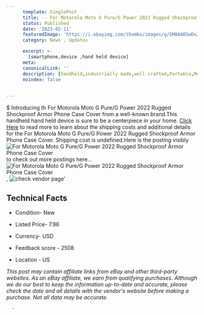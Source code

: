 ```yaml
---
      template: SinglePost
      title: -- For Motorola Moto G Pure/G Power 2022 Rugged Shockproof Armor Phone Case Cover
      status: Published
      date: '2023-02-11'
      featuredImage: 'https://i.ebayimg.com/thumbs/images/g/SM0AAOSwDsJi2SB2/s-l225.jpg'
      category: News , Updates

      excerpt: >-
        [smartphone,device ,hand held device]
      meta:
      canonicalLink: ''
      description: [handheld,industrially made,well crafted,Portable,Mobile,Compact,Convenient,Lightweight,Maneuverable,Man-portable,Miniature,Carriable,Hand-held,Light,Holdable,Transportable,Mobile device,Pocket-sized,On-the-go,Wireless,Cordless,Compact size,Convenient size, smartphone,device ,hand held device]
      noindex: false
      

---
```

$
      Introducing th For Motorola Moto G Pure/G Power 2022 Rugged Shockproof Armor Phone Case Cover from a well-known brand.This handheld hand held device is sure to be a centerpiece in your home. [Click Here](https://www.ebay.com/itm/284904828234?hash=item4255a6ad4a%3Ag%3ASM0AAOSwDsJi2SB2&mkevt=1&mkcid=1&mkrid=711-53200-19255-0&campid=%253CePNCampaignId%253E&customid=%253CreferenceId%253E&toolid=10049) to read more to learn about the shipping costs and additional details for the For Motorola Moto G Pure/G Power 2022 Rugged Shockproof Armor Phone Case Cover. Shipping cost is undefined.Here is the posting visibly ![For Motorola Moto G Pure/G Power 2022 Rugged Shockproof Armor Phone Case Cover](https://i.ebayimg.com/thumbs/images/g/SM0AAOSwDsJi2SB2/s-l225.jpg) to check out more postings here... ![For Motorola Moto G Pure/G Power 2022 Rugged Shockproof Armor Phone Case Cover](https://i.ebayimg.com/images/g/SM0AAOSwDsJi2SB2/s-l1200.jpg), ![check vendor page](https://origin-galleryplus.ebayimg.com/ws/web/284904828234_2_0_1/225x225.jpg,https://origin-galleryplus.ebayimg.com/ws/web/284904828234_3_0_1/225x225.jpg,https://origin-galleryplus.ebayimg.com/ws/web/284904828234_4_0_1/225x225.jpg,https://origin-galleryplus.ebayimg.com/ws/web/284904828234_5_0_1/225x225.jpg,https://origin-galleryplus.ebayimg.com/ws/web/284904828234_6_0_1/225x225.jpg,https://origin-galleryplus.ebayimg.com/ws/web/284904828234_7_0_1/225x225.jpg,https://origin-galleryplus.ebayimg.com/ws/web/284904828234_8_0_1/225x225.jpg,https://origin-galleryplus.ebayimg.com/ws/web/284904828234_9_0_1/225x225.jpg,https://origin-galleryplus.ebayimg.com/ws/web/284904828234_10_0_1/225x225.jpg,https://origin-galleryplus.ebayimg.com/ws/web/284904828234_11_0_1/225x225.jpg,https://origin-galleryplus.ebayimg.com/ws/web/284904828234_12_0_1/225x225.jpg)'

      

 ## Technical Facts 



     
      

 - Condition- New 


      

 - Listed Price- 7.96 


      

 - Currency- USD 


      

 - Feedback score - 2508 


      

 - Location - US 


      
      

 *_This post may contain affiliate links from eBay and other third-party websites. As an eBay affiliate, we earn from qualifying purchases. Although we do our best to keep the information up-to-date and accurate, please check the date and all details with the vendor's website before making a purchase. Not all data may be accurate._*




      -
